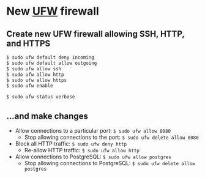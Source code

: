 # New [UFW](https://launchpad.net/ufw) firewall

## Create new UFW firewall allowing SSH, HTTP, and HTTPS

```sh
$ sudo ufw default deny incoming
$ sudo ufw default allow outgoing
$ sudo ufw allow ssh
$ sudo ufw allow http
$ sudo ufw allow https
$ sudo ufw enable

$ sudo ufw status verbose
```

## ...and make changes

- Allow connections to a particular port: `$ sudo ufw allow 8080`
  - Stop allowing connections to the port: `$ sudo ufw delete allow 8080`
- Block all HTTP traffic: `$ sudo ufw deny http`
  - Re-allow HTTP traffic: `$ sudo ufw allow http`
- Allow connections to PostgreSQL: `$ sudo ufw allow postgres`
  - Stop allowing connections to PostgreSQL: `$ sudo ufw delete allow postgres`
